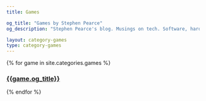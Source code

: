 ```yaml
---
title: Games

og_title: "Games by Stephen Pearce"
og_description: "Stephen Pearce's blog. Musings on tech. Software, hardware and tales of development."

layout: category-games
type: category-games
---
```


<div class="games">
{% for game in site.categories.games %}
	<a href="{{game.url}}" class="games__game active" style="background-image: url({{game.og_image}});">
		<h3 class="games__desc">
		{{game.og_title}}
		</h3>
	</a>
{% endfor %}
</div>
